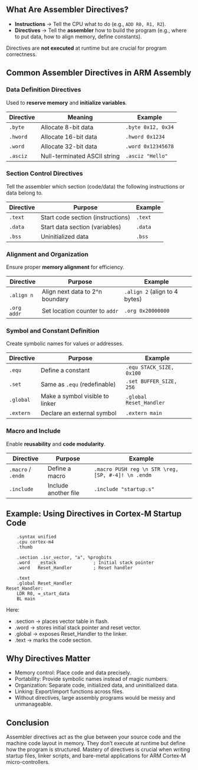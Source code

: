 ## What Are Assembler Directives?

- **Instructions** → Tell the CPU what to do (e.g., `ADD R0, R1, R2`).
- **Directives** → Tell the **assembler** how to build the program (e.g., where to put data, how to align memory, define constants).

Directives are **not executed** at runtime but are crucial for program correctness.

## Common Assembler Directives in ARM Assembly

### Data Definition Directives

Used to **reserve memory** and **initialize variables**.

| Directive | Meaning                      | Example            |
| --------- | ---------------------------- | ------------------ |
| `.byte`   | Allocate 8-bit data          | `.byte 0x12, 0x34` |
| `.hword`  | Allocate 16-bit data         | `.hword 0x1234`    |
| `.word`   | Allocate 32-bit data         | `.word 0x12345678` |
| `.asciz`  | Null-terminated ASCII string | `.asciz "Hello"`   |

### Section Control Directives

Tell the assembler which section (code/data) the following instructions or data belong to.

| Directive | Purpose                           | Example |
| --------- | --------------------------------- | ------- |
| `.text`   | Start code section (instructions) | `.text` |
| `.data`   | Start data section (variables)    | `.data` |
| `.bss`    | Uninitialized data                | `.bss`  |

### Alignment and Organization

Ensure proper **memory alignment** for efficiency.

| Directive   | Purpose                         | Example                       |
| ----------- | ------------------------------- | ----------------------------- |
| `.align n`  | Align next data to 2^n boundary | `.align 2` (align to 4 bytes) |
| `.org addr` | Set location counter to `addr`  | `.org 0x20000000`             |

### Symbol and Constant Definition

Create symbolic names for values or addresses.

| Directive | Purpose                         | Example                  |
| --------- | ------------------------------- | ------------------------ |
| `.equ`    | Define a constant               | `.equ STACK_SIZE, 0x100` |
| `.set`    | Same as `.equ` (redefinable)    | `.set BUFFER_SIZE, 256`  |
| `.global` | Make a symbol visible to linker | `.global Reset_Handler`  |
| `.extern` | Declare an external symbol      | `.extern main`           |

### Macro and Include

Enable **reusability** and **code modularity**.

| Directive          | Purpose              | Example                                            |
| ------------------ | -------------------- | -------------------------------------------------- |
| `.macro` / `.endm` | Define a macro       | `.macro PUSH reg \n STR \reg, [SP, #-4]! \n .endm` |
| `.include`         | Include another file | `.include "startup.s"`                             |

## Example: Using Directives in Cortex-M Startup Code

```armasm
    .syntax unified
    .cpu cortex-m4
    .thumb

    .section .isr_vector, "a", %progbits
    .word   _estack              ; Initial stack pointer
    .word   Reset_Handler        ; Reset handler

    .text
    .global Reset_Handler
Reset_Handler:
    LDR R0, =_start_data
    BL main
```

Here:

- .section → places vector table in flash.
- .word → stores initial stack pointer and reset vector.
- .global → exposes Reset_Handler to the linker.
- .text → marks the code section.

## Why Directives Matter

- Memory control: Place code and data precisely.
- Portability: Provide symbolic names instead of magic numbers.
- Organization: Separate code, initialized data, and uninitialized data.
- Linking: Export/import functions across files.
- Without directives, large assembly programs would be messy and unmanageable.

## Conclusion

Assembler directives act as the glue between your source code and the machine code layout in memory. They don’t execute at runtime but define how the program is structured. Mastery of directives is crucial when writing startup files, linker scripts, and bare-metal applications for ARM Cortex-M micro-controllers.
